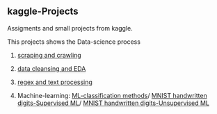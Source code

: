 ## kaggle-Projects

Assigments and small projects from kaggle.

This projects shows the Data-science process 

1. [scraping and crawling](https://github.com/mosegorge/mini-kaggle-projects/blob/master/git%20hub%20repo-scraping%20and%20crawling%20.ipynb)

2. [data cleansing and EDA](https://github.com/mosegorge/mini-kaggle-projects/blob/master/Data%20cleansing%20and%20exploratory%20Titanic.ipynb)

3. [regex and text processing](https://github.com/mosegorge/mini-kaggle-projects/blob/master/regular%20expressions%2C%20and%20text%20processing.%20.ipynb)

4. Machine-learning: [ML-classification methods](https://github.com/mosegorge/mini-kaggle-projects/blob/master/prediction%20of%20Online%20News%20Popularity%20ML-classification%20methods.ipynb)/ [MNIST handwritten digits-Supervised ML](https://github.com/mosegorge/mini-kaggle-projects/blob/master/Prediction%20of%20MNIST%20handwritten%20digits-supervised%20learning.ipynb)/ [MNIST handwritten digits-Unsupervised ML](https://github.com/mosegorge/mini-kaggle-projects/blob/master/Prediction%20of%20MNIST%20handwritten%20digits-unsupervised%20learning.ipynb)
